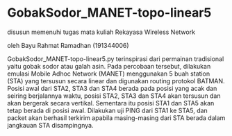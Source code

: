 # GobakSodor_MANET-topo-linear5

disusun memenuhi tugas mata kuliah Rekayasa Wireless Network

oleh Bayu Rahmat Ramadhan (191344006)

GobakSodor_MANET-topo-linear5.py terinspirasi dari permainan tradisional yaitu gobak sodor atau galah asin. Pada percobaan tersebut, dilakukan emulasi Mobile Adhoc Network (MANET) menggunakan 5 buah station (STA) yang tersusun secara linear dan digunakan routing protokol BATMAN. Posisi awal dari STA2, STA3 dan STA4 berada pada posisi yang acak dan seiring berjalannya waktu, posisi STA2, STA3 dan STA4 akan tersusun dan akan bergerak secara vertikal. Sementara itu posisi STA1 dan STA5 akan tetap berada di posisi awal. Dilakukan uji PING dari STA1 ke STA5, dan packet akan berhasil terkirim apabila masing-masing dari STA berada dalam jangkauan STA disampingnya.
